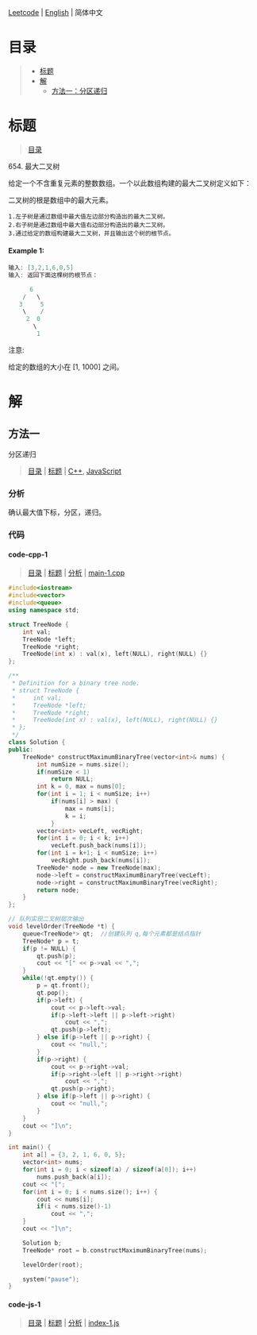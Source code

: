 [Leetcode](../README.CN.md) | [English](./README.md) | 简体中文

# 目录

>- [标题](#标题)
>- [解](#解)
>    - [方法一：分区递归](#方法一)

# 标题

>[目录](#目录)

654.&nbsp;最大二叉树

给定一个不含重复元素的整数数组。一个以此数组构建的最大二叉树定义如下：

二叉树的根是数组中的最大元素。

    1.左子树是通过数组中最大值左边部分构造出的最大二叉树。
    2.右子树是通过数组中最大值右边部分构造出的最大二叉树。
    3.通过给定的数组构建最大二叉树，并且输出这个树的根节点。

#### Example 1:

```c++
输入: [3,2,1,6,0,5]
输入: 返回下面这棵树的根节点：

      6
    /   \
   3     5
    \    / 
     2  0   
       \
        1
```

注意:

给定的数组的大小在 [1, 1000] 之间。

# 解

## 方法一

分区递归

>[目录](#目录) | [标题](#标题) | [C++](#code-cpp-1), [JavaScript](#code-js-1)

### 分析

确认最大值下标，分区，递归。

### 代码

#### code-cpp-1

>[目录](#目录) | [标题](#标题) | [分析](#方法一) | [main-1.cpp](./main-1.cpp "main-1.cpp")

```cpp
#include<iostream>
#include<vector>
#include<queue>
using namespace std;

struct TreeNode {
    int val;
    TreeNode *left;
    TreeNode *right;
    TreeNode(int x) : val(x), left(NULL), right(NULL) {}
};

/**
 * Definition for a binary tree node.
 * struct TreeNode {
 *     int val;
 *     TreeNode *left;
 *     TreeNode *right;
 *     TreeNode(int x) : val(x), left(NULL), right(NULL) {}
 * };
 */
class Solution {
public:
    TreeNode* constructMaximumBinaryTree(vector<int>& nums) {
        int numSize = nums.size();
        if(numSize < 1)
            return NULL;
        int k = 0, max = nums[0];
        for(int i = 1; i < numSize; i++)
            if(nums[i] > max) {
                max = nums[i];
                k = i;
            }
        vector<int> vecLeft, vecRight;
        for(int i = 0; i < k; i++)
            vecLeft.push_back(nums[i]);
        for(int i = k+1; i < numSize; i++)
            vecRight.push_back(nums[i]);
        TreeNode* node = new TreeNode(max);
        node->left = constructMaximumBinaryTree(vecLeft);
        node->right = constructMaximumBinaryTree(vecRight);
        return node;
    }
};

// 队列实现二叉树层次输出
void levelOrder(TreeNode *t) {
    queue<TreeNode*> qt;  //创建队列 q,每个元素都是结点指针
    TreeNode* p = t;
    if(p != NULL) {
        qt.push(p);
        cout << "[" << p->val << ",";
    }
    while(!qt.empty()) {
        p = qt.front();
        qt.pop();
        if(p->left) {
            cout << p->left->val;
            if(p->left->left || p->left->right)
                cout << ",";
            qt.push(p->left);
        } else if(p->left || p->right) {
            cout << "null,";
        }
        if(p->right) {
            cout << p->right->val;
            if(p->right->left || p->right->right)
                cout << ",";
            qt.push(p->right);
        } else if(p->left || p->right) {
            cout << "null,";
        }
    }
    cout << "]\n";
}

int main() {
    int a[] = {3, 2, 1, 6, 0, 5};
    vector<int> nums;
    for(int i = 0; i < sizeof(a) / sizeof(a[0]); i++)
        nums.push_back(a[i]);
    cout << "[";
    for(int i = 0; i < nums.size(); i++) {
        cout << nums[i];
        if(i < nums.size()-1)
            cout << ",";
    }
    cout << "]\n";

    Solution b;
    TreeNode* root = b.constructMaximumBinaryTree(nums);

    levelOrder(root);

    system("pause");
}
```

#### code-js-1

>[目录](#目录) | [标题](#标题) | [分析](#方法一) | [index-1.js](./index-1.js "index-1.js")

```js

```
